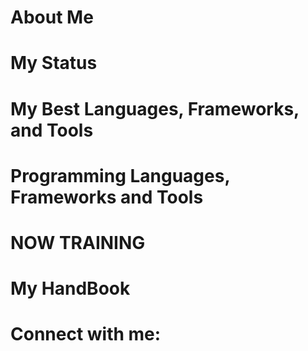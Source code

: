 # About Me


# My Status



# My Best Languages, Frameworks, and Tools



# Programming Languages, Frameworks and Tools



# NOW TRAINING



# My HandBook




# Connect with me:
